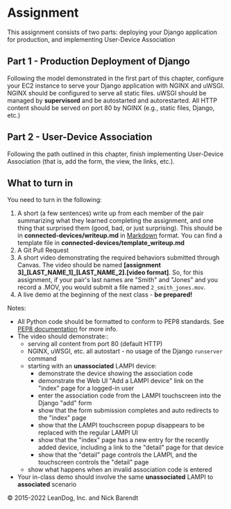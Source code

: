 # Assignment

This assignment consists of two parts:  deploying your Django application for production, and implementing User-Device Association

## Part 1 - Production Deployment of Django

Following the model demonstrated in the first part of this chapter, configure your EC2 instance to serve your Django application with NGINX and uWSGI.  NGINX should be configured to serve all static files.  uWSGI should be managed by **supervisord** and be autostarted and autorestarted.  All HTTP content should be served on port 80 by NGINX (e.g., static files, Django, etc.)

## Part 2 - User-Device Association

Following the path outlined in this chapter, finish implementing User-Device Association (that is, add the form, the view, the links, etc.).

## What to turn in

You need to turn in the following:

1. A short (a few sentences) write up from each member of the pair summarizing what they learned completing the assignment, and one thing that surprised them (good, bad, or just surprising).  This should be in **connected-devices/writeup.md** in [Markdown](https://daringfireball.net/projects/markdown/) format.  You can find a template file in **connected-devices/template\_writeup.md**
2. A Git Pull Request
3. A short video demonstrating the required behaviors submitted through Canvas.  The video should be named **[assignment 3]_[LAST_NAME_1]\_[LAST_NAME_2].[video format]**.  So, for this assignment, if your pair's last names are "Smith" and "Jones" and you record a .MOV, you would submit a file named `2_smith_jones.mov`.
4. A live demo at the beginning of the next class - **be prepared!**

Notes:

* All Python code should be formatted to conform to PEP8 standards. See [PEP8 documentation](https://pypi.python.org/pypi/pep8) for more info.
* The video should demonstrate::
    * serving all content from port 80 (default HTTP)
    * NGINX, uWSGI, etc. all autostart - no usage of the Django `runserver` command
    * starting with an **unassociated** LAMPI device:
        * demonstrate the device showing the association code
        * demonstrate the Web UI "Add a LAMPI device" link on the "index" page for a logged-in user
        * enter the association code from the LAMPI touchscreen into the Django "add" form
        * show that the form submission completes and auto redirects to the "index" page
        * show that the LAMPI touchscreen popup disappears to be replaced with the regular LAMPI UI
        * show that the "index" page has a new entry for the recently added device, including a link to the "detail" page for that device
        * show that the "detail" page controls the LAMPI, and the touchscreen controls the "detail" page 
    * show what happens when an invalid association code is entered
* Your in-class demo should involve the same **unassociated** LAMPI to **associated** scenario







&copy; 2015-2022 LeanDog, Inc. and Nick Barendt
